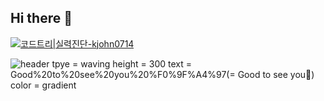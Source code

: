 ## Hi there 👋
[![코드트리|실력진단-kjohn0714](https://banner.codetree.ai/v1/banner/kjohn0714)](https://www.codetree.ai/profiles/kjohn0714)

![header](https://capsule-render.vercel.app/api?type=Transparent)
tpye = waving
height = 300
text = Good%20to%20see%20you%20%F0%9F%A4%97(= Good to see you🤗)
color = gradient
